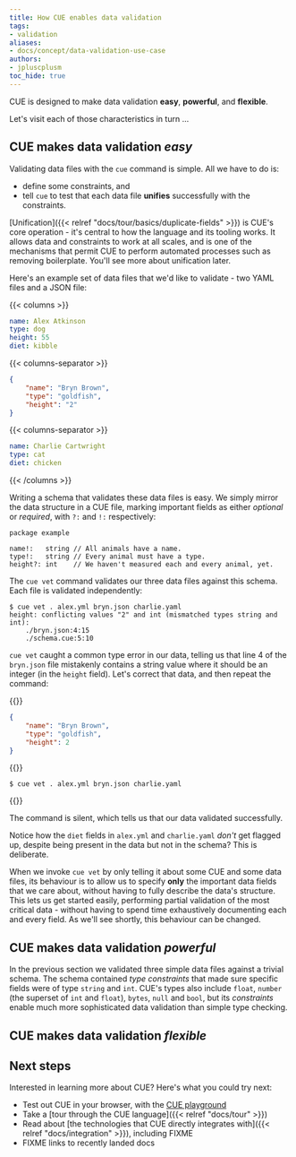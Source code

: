 ```yaml
---
title: How CUE enables data validation
tags:
- validation
aliases:
- docs/concept/data-validation-use-case
authors:
- jpluscplusm
toc_hide: true
---
```


CUE is designed to make data validation **easy**, **powerful**, and **flexible**.

Let's visit each of those characteristics in turn ...

<!--
FIXME: client-side validation motivation from
https://cuelang.org/docs/concept/data-validation-use-case/#client-side-validation

In this guide, we'll explore some ways that CUE helps ensure data validity by
starting small, and building out from there.

-->

## CUE makes data validation *easy*

Validating data files with the `cue` command is simple. All we have to do is:

- define some constraints, and
- tell `cue` to test that each data file **unifies** successfully with the
  constraints.

[Unification]({{< relref "docs/tour/basics/duplicate-fields" >}}) is CUE's core
operation - it's central to how the language and its tooling works.
It allows data and constraints to work at all scales, and is one of the
mechanisms that permit CUE to perform automated processes such as removing
boilerplate. You'll see more about unification later.

<!--
{{< info >}}
CUE says that two values are able to "unify" if they **don't conflict**.
This can be as trivial as the values literally being the same
(`42` doesn't conflict with `42`, but *does* conflict with `"foo"`)
but more commonly involves a **type**
(`42` doesn't conflict with `number`, but *does* conflict with `string`)
or a **constraint**
(`42` conflicts with `<=10` and unifies successfully with `>40.1`).
{{< /info >}}
-->

Here's an example set of data files that we'd like to validate - two YAML files and a JSON file:

<!-- TODO: move to multi-file upload when https://cuelang.org/issues/2991 is resolved -->
{{< columns >}}
```yml { title="alex.yml" }
name: Alex Atkinson
type: dog
height: 55
diet: kibble
```
{{< columns-separator >}}
```json { title="bryn.json" }
{
    "name": "Bryn Brown",
    "type": "goldfish",
    "height": "2"
}
```
{{< columns-separator >}}
```yaml { title="charlie.yaml" }
name: Charlie Cartwright
type: cat
diet: chicken
```
{{< /columns >}}

Writing a schema that validates these data files is easy. We simply mirror the
data structure in a CUE file, marking important fields as either *optional* or
*required*, with `?:` and `!:` respectively:

```cue { title="schema.cue" }
package example

name!:   string // All animals have a name.
type!:   string // Every animal must have a type.
height?: int    // We haven't measured each and every animal, yet.
```

The `cue vet` command validates our three data files against this schema.
Each file is validated independently:

<!-- TODO: roll this missing required field demo into a later, multi-data-file example
  after https://github.com/cue-lang/cue/issues/2520 is addressed. -->

```text { title="TERMINAL" codeToCopy="Y3VlIHZldCAuIGFsZXgueW1sIGJyeW4uanNvbiBjaGFybGllLnlhbWw=" }
$ cue vet . alex.yml bryn.json charlie.yaml
height: conflicting values "2" and int (mismatched types string and int):
    ./bryn.json:4:15
    ./schema.cue:5:10
```

`cue vet` caught a common type error in our data, telling us that line 4 of the
`bryn.json` file mistakenly contains a string value where it should be an
integer (in the `height` field).
Let's correct that data, and then repeat the command:

{{<columns>}}
```json { title="bryn.json" }
{
    "name": "Bryn Brown",
    "type": "goldfish",
    "height": 2
}
```
{{<columns-separator>}}
```text { title="TERMINAL" codeToCopy="Y3VlIHZldCAuIGFsZXgueW1sIGJyeW4uanNvbiBjaGFybGllLnlhbWw=" }
$ cue vet . alex.yml bryn.json charlie.yaml
```
{{</columns>}}

The command is silent, which tells us that our data validated successfully.

Notice how the `diet` fields in `alex.yml` and `charlie.yaml` *don't* get
flagged up, despite being present in the data but not in the schema?  This is
deliberate.

When we invoke `cue vet` by only telling it about some CUE and some data files,
its behaviour is to allow us to specify **only** the important data fields that
we care about, without having to fully describe the data's structure. This lets
us get started easily, performing partial validation of the most critical data
\- without having to spend time exhaustively documenting each and every field.
As we'll see shortly, this behaviour can be changed.

## CUE makes data validation *powerful*

In the previous section we validated three simple data files against a trivial
schema. The schema contained *type constraints* that made sure specific fields
were of type `string` and `int`. CUE's types also include `float`, `number`
(the superset of `int` and `float`), `bytes`, `null` and `bool`, but its
*constraints* enable much more sophisticated data validation than simple type
checking.

<!-- FIXME: example building on previous section:

- policy.cue, unified with schema.cue:
  - height: <50
  - type: disjunction omitting "goldfish"

Point out: unification applies to constraints, not just values.
Show failure x2, fix policy.
(Vet should show both failures in a single invocation.)
Mention other constraints. Mention closedness.
Example with bounds using references (or is this under "flexible"?)
-->

## CUE makes data validation *flexible*

<!-- FIXME: fresh(?) example, using JSON Schema alone (directly), and then unifying it with additional CUE detail

Show data being validated from files, then an example from stdin.
"if" clause, applying constraints selectively.
-->

<!--
## Document databases
FIXME: adapt https://cuelang.org/docs/concept/data-validation-use-case/#validating-document-oriented-databases

FIXME: remainder of guide - what else needs covering?
-->

<!-- FIXME: delete when not needed
### Prohibiting unknown fields

As we've seen, the simplest way of invoking `cue vet` optimises for a common
case: where unknown fields need to be permitted in data files, whilst
validating known fields.
That's useful when folks are starting out with data validation, before they've
invested the time needed to construct schemas that *fully* describes their data
\- but some teams need to be more rigorous.

CUE can **prohibit unknown fields using its concept of
[closedness]({{< relref "docs/tour/types/closed" >}})**.

In this example we take the data from the previous example,
fix its problem, and re-validate it against a closed schema
that rejects unknown fields -
the `#Pet` [definition]({{< relref "docs/tour/basics/definitions" >}}):

{{< code-tabs >}}
{{< code-tab name="schema.cue" language="cue" area="bottom-right" >}}
#Pet: {
	id!:       int
	name!:     string
	location?: string
	species?:  string
	diet?:     string
}
{{< /code-tab >}}
{{< code-tab name="nemo.yml" language="yml" area="bottom-left" >}}
id: 3
name: Nemo Clownfish
species: A. ocellaris
subfamily: Amphiprioninae
family: Pomacentridae
{{< /code-tab >}}
{{< code-tab name="charlie.yaml" language="yaml" area="bottom-left" >}}
id: 1
name: Charlie Cartwright
location: Ripon, North Yorkshire
species: cat
diet: kibble
{{< /code-tab >}}
{{< code-tab name="fred.json" language="json" area="bottom-left" >}}
{
    "id": 2,
    "name": "Fred",
    "location": "San Francisco",
    "species": "cat"
}
{{< /code-tab >}}
{{< code-tab name="TERMINAL" language="" area="top" type="terminal" codetocopy="Y3VlIHZldCBzY2hlbWEuY3VlIC1kICcjUGV0JyBuZW1vLnltbCBjaGFybGllLnlhbWwgZnJlZC5qc29u" >}}
$ cue vet schema.cue -d '#Pet' nemo.yml charlie.yaml fred.json
family: field not allowed:
    ./nemo.yml:5:1
    ./schema.cue:1:7
subfamily: field not allowed:
    ./nemo.yml:4:1
    ./schema.cue:1:7
{{< /code-tab >}}
{{< /code-tabs >}}

Nemo's `family` and `subfamily` fields aren't permitted because they're not
mentioned in the `#Pet` schema.


-->

## Next steps

Interested in learning more about CUE? Here's what you could try next:

- Test out CUE in your browser, with the [CUE playground](/play)
- Take a [tour through the CUE language]({{< relref "docs/tour" >}})
- Read about
  [the technologies that CUE directly integrates with]({{< relref "docs/integration" >}}), including FIXME
- FIXME links to recently landed docs
